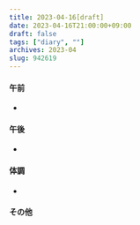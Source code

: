 ```yaml
---
title: 2023-04-16[draft]
date: 2023-04-16T21:00:00+09:00
draft: false
tags: ["diary", ""]
archives: 2023-04
slug: 942619
---
```

#### 午前
- 
#### 午後
- 
#### 体調
- 
#### その他